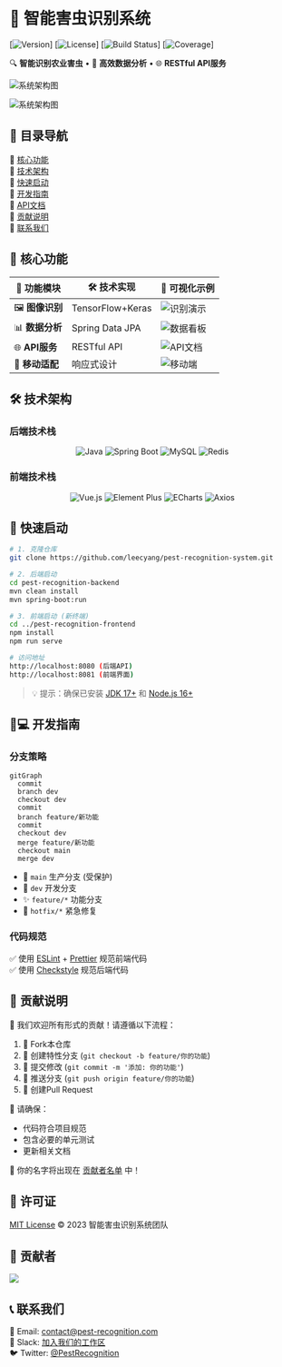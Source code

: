 # 🐞 智能害虫识别系统 

[![Version](https://img.shields.io/badge/version-1.0.0-blue.svg)] [![License](https://img.shields.io/badge/license-MIT-green.svg)] [![Build Status](https://img.shields.io/badge/build-passing-brightgreen)] [![Coverage](https://img.shields.io/badge/coverage-95%25-success)]

🔍 **智能识别农业害虫** • 🚀 **高效数据分析** • 🌐 **RESTful API服务**

![系统架构图](https://via.placeholder.com/800x400.png?text=系统架构示意图)

![系统架构图](https://via.placeholder.com/800x400.png?text=系统架构示意图) 

## 📍 目录导航

🔹 [核心功能](#-核心功能)  
🔹 [技术架构](#-技术架构)  
🔹 [快速启动](#-快速启动)  
🔹 [开发指南](#-开发指南)  
🔹 [API文档](#-api文档)  
🔹 [贡献说明](#-贡献说明)  
🔹 [联系我们](#-联系我们)

## 🌟 核心功能

<div align="center">

| 🎯 功能模块      | 🛠️ 技术实现        | 📸 可视化示例 |
|----------------|-------------------|--------------|
| 🖼️ **图像识别**  | TensorFlow+Keras  | ![识别演示](https://via.placeholder.com/200x150.png?text=识别演示) |
| 📊 **数据分析**  | Spring Data JPA   | ![数据看板](https://via.placeholder.com/200x150.png?text=数据分析) |
| 🌐 **API服务**   | RESTful API       | ![API文档](https://via.placeholder.com/200x150.png?text=API+文档) |
| 📱 **移动适配**  | 响应式设计         | ![移动端](https://via.placeholder.com/200x150.png?text=移动端) |

</div>

## 🛠️ 技术架构

### 后端技术栈

<div align="center">

![Java](https://img.shields.io/badge/Java-17-007396?logo=java&style=for-the-badge) 
![Spring Boot](https://img.shields.io/badge/Spring_Boot-3.1.5-6DB33F?logo=spring&style=for-the-badge) 
![MySQL](https://img.shields.io/badge/MySQL-8.0-4479A1?logo=mysql&style=for-the-badge) 
![Redis](https://img.shields.io/badge/Redis-DC382D?logo=redis&style=for-the-badge)

</div>

### 前端技术栈

<div align="center">

![Vue.js](https://img.shields.io/badge/Vue.js-3.3-4FC08D?logo=vuedotjs&style=for-the-badge) 
![Element Plus](https://img.shields.io/badge/Element_Plus-2.3-409EFF?logo=element&style=for-the-badge) 
![ECharts](https://img.shields.io/badge/ECharts-AA344D?logo=apacheecharts&style=for-the-badge) 
![Axios](https://img.shields.io/badge/Axios-5A29E4?logo=axios&style=for-the-badge)

</div>

## 🚀 快速启动

```bash
# 1. 克隆仓库
git clone https://github.com/leecyang/pest-recognition-system.git

# 2. 后端启动
cd pest-recognition-backend
mvn clean install
mvn spring-boot:run

# 3. 前端启动 (新终端)
cd ../pest-recognition-frontend
npm install
npm run serve

# 访问地址
http://localhost:8080 (后端API)
http://localhost:8081 (前端界面)
```

> 💡 提示：确保已安装 [JDK 17+](https://adoptium.net/) 和 [Node.js 16+](https://nodejs.org/)

## 👨💻 开发指南

### 分支策略

```mermaid
gitGraph
  commit
  branch dev
  checkout dev
  commit
  branch feature/新功能
  commit
  checkout dev
  merge feature/新功能
  checkout main
  merge dev
```

- 🌿 `main` 生产分支 (受保护)
- 🚧 `dev` 开发分支
- ✨ `feature/*` 功能分支
- 🐛 `hotfix/*` 紧急修复

### 代码规范

✅ 使用 [ESLint](https://eslint.org/) + [Prettier](https://prettier.io/) 规范前端代码  
✅ 使用 [Checkstyle](https://checkstyle.sourceforge.io/) 规范后端代码

## 🤝 贡献说明

🙌 我们欢迎所有形式的贡献！请遵循以下流程：

1. 🍴 Fork本仓库
2. 🌱 创建特性分支 (`git checkout -b feature/你的功能`)
3. 💾 提交修改 (`git commit -m '添加: 你的功能'`)
4. 🚀 推送分支 (`git push origin feature/你的功能`)
5. 🔄 创建Pull Request

📌 请确保：
- 代码符合项目规范
- 包含必要的单元测试
- 更新相关文档

🎉 你的名字将出现在 [贡献者名单](#贡献者) 中！

## 📜 许可证

[MIT License](LICENSE) © 2023 智能害虫识别系统团队

## 🌟 贡献者

<a href="https://github.com/leecyang/pest-recognition-system/graphs/contributors">
  <img src="https://contrib.rocks/image?repo=leecyang/pest-recognition-system" />
</a>

## 📞 联系我们

📧 Email: contact@pest-recognition.com  
💬 Slack: [加入我们的工作区](https://slack.pest-recognition.com)  
🐦 Twitter: [@PestRecognition](https://twitter.com/PestRecognition)
